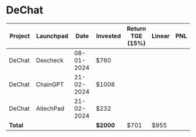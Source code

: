 # DeChat



<table data-full-width="true"><thead><tr><th width="141">Project</th><th width="138">Launchpad</th><th width="132">Date</th><th width="133">Invested</th><th>Return TGE (15%)</th><th>Linear</th><th>PNL</th></tr></thead><tbody><tr><td>DeChat</td><td>Dexcheck</td><td>08-01-2024</td><td>$760</td><td></td><td></td><td></td></tr><tr><td>DeChat</td><td>ChainGPT</td><td>21-02-2024</td><td>$1008</td><td></td><td></td><td></td></tr><tr><td>DeChat</td><td>AitechPad</td><td>21-02-2024</td><td>$232</td><td></td><td></td><td></td></tr><tr><td><strong>Total</strong></td><td></td><td></td><td><strong>$2000</strong></td><td>$701</td><td>$955</td><td></td></tr></tbody></table>

